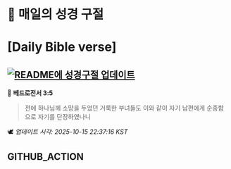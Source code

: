 # 🙏 매일의 성경 구절
# [Daily Bible verse]
## [![README에 성경구절 업데이트](https://github.com/DONGSUKA/first_test/actions/workflows/update-readme-bible.yml/badge.svg)](https://github.com/DONGSUKA/first_test/actions/workflows/update-readme-bible.yml)
<!-- START_BIBLE_VERSE -->
📖 **베드로전서 3:5**
> 전에 하나님께 소망을 두었던 거룩한 부녀들도 이와 같이 자기 남편에게 순종함으로 자기를 단장하였나니

🕊️ _업데이트 시각: 2025-10-15 22:37:16 KST_
  <!-- END_BIBLE_VERSE -->
## GITHUB_ACTION
